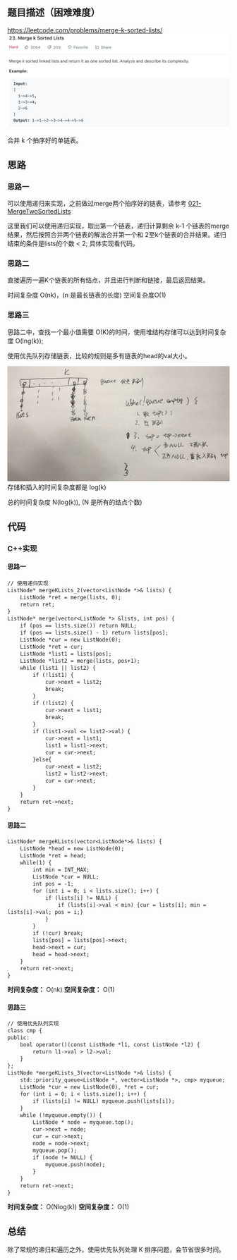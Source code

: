 ## 题目描述（困难难度）
https://leetcode.com/problems/merge-k-sorted-lists/
![](/assets/023-1.jpg)

合并 k 个拍序好的单链表。

## 思路

### 思路一
可以使用递归来实现，之前做过merge两个拍序好的链表，请参考 [021-MergeTwoSortedLists](021-MergeTwoSortedLists.md)

这里我们可以使用递归实现，取出第一个链表，递归计算剩余 k-1 个链表的merge结果，然后按照合并两个链表的解法合并第一个和 2至k个链表的合并结果。递归结束的条件是lists的个数 < 2; 具体实现看代码。

### 思路二
直接遍历一遍K个链表的所有结点，并且进行判断和链接，最后返回结果。



时间复杂度 O(nk)，(n 是最长链表的长度) 空间复杂度O(1)

### 思路三
思路二中，查找一个最小值需要 O(K)的时间，使用堆结构存储可以达到时间复杂度 O(lng(k));

使用优先队列存储链表，比较的规则是多有链表的head的val大小。

![](/assets/023-2.jpg)
存储和插入的时间复杂度都是 log(k)

总的时间复杂度 N(log(k)), (N 是所有的结点个数)


## 代码
### C++实现
#### 思路一

```
// 使用递归实现
ListNode* mergeKLists_2(vector<ListNode *>& lists) {
    ListNode *ret = merge(lists, 0);
    return ret;
}
ListNode* merge(vector<ListNode *> &lists, int pos) {
    if (pos == lists.size()) return NULL;
    if (pos == lists.size() - 1) return lists[pos];
    ListNode *cur = new ListNode(0);
    ListNode *ret = cur;
    ListNode *list1 = lists[pos];
    ListNode *list2 = merge(lists, pos+1);
    while (list1 || list2) {
        if (!list1) {
            cur->next = list2;
            break;
        }
        if (!list2) {
            cur->next = list1;
            break;
        }
        if (list1->val <= list2->val) {
            cur->next = list1;
            list1 = list1->next;
            cur = cur->next;
        }else{
            cur->next = list2;
            list2 = list2->next;
            cur = cur->next;
        }
    }
    return ret->next;
}
```

#### 思路二
```
ListNode* mergeKLists(vector<ListNode*>& lists) {
    ListNode *head = new ListNode(0);
    ListNode *ret = head;
    while(1) {
        int min = INT_MAX;
        ListNode *cur = NULL;
        int pos = -1;
        for (int i = 0; i < lists.size(); i++) {
            if (lists[i] != NULL) {
                if (lists[i]->val < min) {cur = lists[i]; min = lists[i]->val; pos = i;}
            }
        }
        if (!cur) break;
        lists[pos] = lists[pos]->next;
        head->next = cur;
        head = head->next;
    }
    return ret->next;
}
```

**时间复杂度：** O(nk)
**空间复杂度：** O(1) 

#### 思路三
```
// 使用优先队列实现
class cmp {
public:
    bool operator()(const ListNode *l1, const ListNode *l2) {
        return l1->val > l2->val;
    }
};
ListNode *mergeKLists_3(vector<ListNode *>& lists) {
    std::priority_queue<ListNode *, vector<ListNode *>, cmp> myqueue;
    ListNode *cur = new ListNode(0), *ret = cur;
    for (int i = 0; i < lists.size(); i++) {
        if (lists[i] != NULL) myqueue.push(lists[i]);
    }
    while (!myqueue.empty()) {
        ListNode * node = myqueue.top();
        cur->next = node;
        cur = cur->next;
        node = node->next;
        myqueue.pop();
        if (node != NULL) {
            myqueue.push(node);
        }
    }
    return ret->next;
}
```

**时间复杂度：** O(Nlog(k))
**空间复杂度：** O(1) 

## 总结
除了常规的递归和遍历之外，使用优先队列处理 K 排序问题，会节省很多时间。